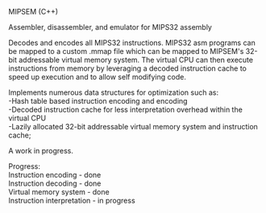 MIPSEM (C++)  

Assembler, disassembler, and emulator for MIPS32 assembly   
   
Decodes and encodes all MIPS32 instructions.  MIPS32 asm programs can be mapped to a custom .mmap file which can be mapped to MIPSEM's 32-bit addressable virtual memory system.  The virtual CPU can then execute instructions from memory by leveraging a decoded instruction cache to speed up execution and to allow self modifying code.   
  
Implements numerous data structures for optimization such as:     
	-Hash table based instruction encoding and encoding    
	-Decoded instruction cache for less interpretation    overhead within the virtual CPU   
	-Lazily allocated 32-bit addressable virtual memory system and instruction cache;   
   
A work in progress.     
   
Progress:   
	Instruction encoding	-	done   
	Instruction decoding	-	done	
	Virtual memory system	-	done   
	Instruction interpretation	-	  in progress    